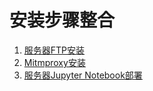 # 安装步骤整合
1. [服务器FTP安装](https://github.com/Jruing/Installation_Steps/blob/master/centos7%20%E6%90%AD%E5%BB%BAFTP%E6%9C%8D%E5%8A%A1.md)
2. [Mitmproxy安装](https://github.com/Jruing/Installation_Steps/blob/master/Mitmproxy%20%E5%AE%89%E8%A3%85.md)
3. [服务器Jupyter Notebook部署](https://github.com/Jruing/Installation_Steps/blob/master/%E6%9C%8D%E5%8A%A1%E5%99%A8%E9%83%A8%E7%BD%B2jupyter%20notebook.md)